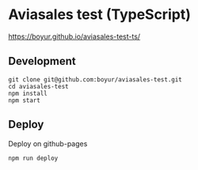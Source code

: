 # Aviasales test (TypeScript)
https://boyur.github.io/aviasales-test-ts/

## Development

```shell
git clone git@github.com:boyur/aviasales-test.git
cd aviasales-test
npm install
npm start
```

## Deploy
Deploy on github-pages

```shell
npm run deploy
```

